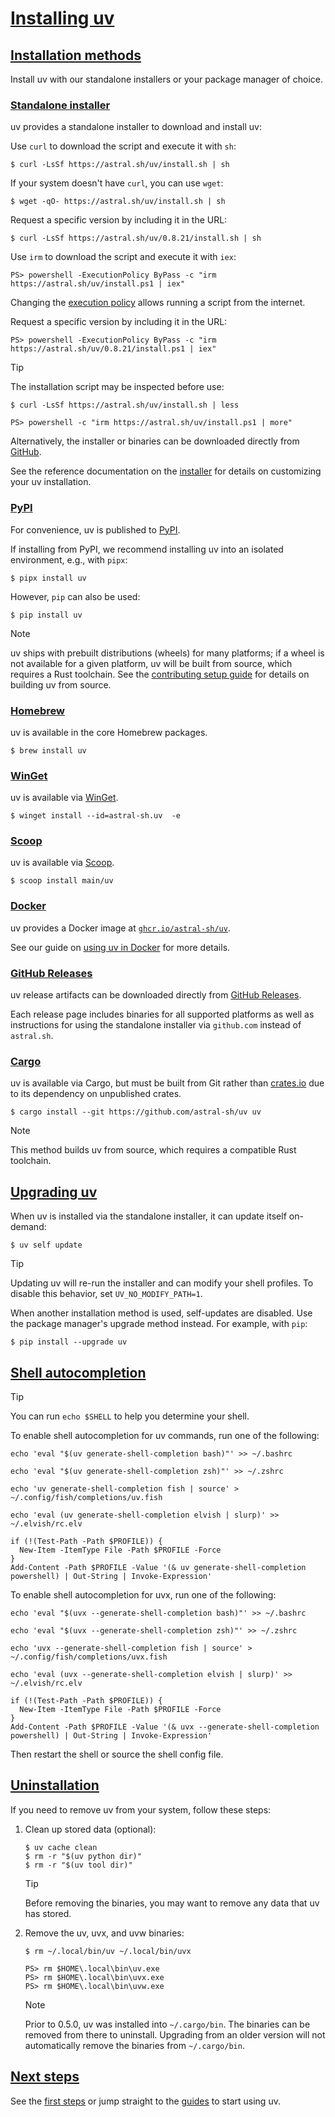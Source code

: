 # [Installing uv](#installing-uv)

## [Installation methods](#installation-methods)

Install uv with our standalone installers or your package manager of choice.

### [Standalone installer](#standalone-installer)

uv provides a standalone installer to download and install uv:

Use `curl` to download the script and execute it with `sh`:

```
$ curl -LsSf https://astral.sh/uv/install.sh | sh

```

If your system doesn't have `curl`, you can use `wget`:

```
$ wget -qO- https://astral.sh/uv/install.sh | sh

```

Request a specific version by including it in the URL:

```
$ curl -LsSf https://astral.sh/uv/0.8.21/install.sh | sh

```

Use `irm` to download the script and execute it with `iex`:

```
PS> powershell -ExecutionPolicy ByPass -c "irm https://astral.sh/uv/install.ps1 | iex"

```

Changing the [execution policy](https://learn.microsoft.com/en-us/powershell/module/microsoft.powershell.core/about/about_execution_policies?view=powershell-7.4#powershell-execution-policies) allows running a script from the internet.

Request a specific version by including it in the URL:

```
PS> powershell -ExecutionPolicy ByPass -c "irm https://astral.sh/uv/0.8.21/install.ps1 | iex"

```

Tip

The installation script may be inspected before use:

```
$ curl -LsSf https://astral.sh/uv/install.sh | less

```

```
PS> powershell -c "irm https://astral.sh/uv/install.ps1 | more"

```

Alternatively, the installer or binaries can be downloaded directly from [GitHub](#github-releases).

See the reference documentation on the [installer](../../reference/installer/) for details on customizing your uv installation.

### [PyPI](#pypi)

For convenience, uv is published to [PyPI](https://pypi.org/project/uv/).

If installing from PyPI, we recommend installing uv into an isolated environment, e.g., with `pipx`:

```
$ pipx install uv

```

However, `pip` can also be used:

```
$ pip install uv

```

Note

uv ships with prebuilt distributions (wheels) for many platforms; if a wheel is not available for a given platform, uv will be built from source, which requires a Rust toolchain. See the [contributing setup guide](https://github.com/astral-sh/uv/blob/main/CONTRIBUTING.md#setup) for details on building uv from source.

### [Homebrew](#homebrew)

uv is available in the core Homebrew packages.

```
$ brew install uv

```

### [WinGet](#winget)

uv is available via [WinGet](https://winstall.app/apps/astral-sh.uv).

```
$ winget install --id=astral-sh.uv  -e

```

### [Scoop](#scoop)

uv is available via [Scoop](https://scoop.sh/#/apps?q=uv).

```
$ scoop install main/uv

```

### [Docker](#docker)

uv provides a Docker image at [`ghcr.io/astral-sh/uv`](https://github.com/astral-sh/uv/pkgs/container/uv).

See our guide on [using uv in Docker](../../guides/integration/docker/) for more details.

### [GitHub Releases](#github-releases)

uv release artifacts can be downloaded directly from [GitHub Releases](https://github.com/astral-sh/uv/releases).

Each release page includes binaries for all supported platforms as well as instructions for using the standalone installer via `github.com` instead of `astral.sh`.

### [Cargo](#cargo)

uv is available via Cargo, but must be built from Git rather than [crates.io](https://crates.io) due to its dependency on unpublished crates.

```
$ cargo install --git https://github.com/astral-sh/uv uv

```

Note

This method builds uv from source, which requires a compatible Rust toolchain.

## [Upgrading uv](#upgrading-uv)

When uv is installed via the standalone installer, it can update itself on-demand:

```
$ uv self update

```

Tip

Updating uv will re-run the installer and can modify your shell profiles. To disable this behavior, set `UV_NO_MODIFY_PATH=1`.

When another installation method is used, self-updates are disabled. Use the package manager's upgrade method instead. For example, with `pip`:

```
$ pip install --upgrade uv

```

## [Shell autocompletion](#shell-autocompletion)

Tip

You can run `echo $SHELL` to help you determine your shell.

To enable shell autocompletion for uv commands, run one of the following:

```
echo 'eval "$(uv generate-shell-completion bash)"' >> ~/.bashrc

```

```
echo 'eval "$(uv generate-shell-completion zsh)"' >> ~/.zshrc

```

```
echo 'uv generate-shell-completion fish | source' > ~/.config/fish/completions/uv.fish

```

```
echo 'eval (uv generate-shell-completion elvish | slurp)' >> ~/.elvish/rc.elv

```

```
if (!(Test-Path -Path $PROFILE)) {
  New-Item -ItemType File -Path $PROFILE -Force
}
Add-Content -Path $PROFILE -Value '(& uv generate-shell-completion powershell) | Out-String | Invoke-Expression'

```

To enable shell autocompletion for uvx, run one of the following:

```
echo 'eval "$(uvx --generate-shell-completion bash)"' >> ~/.bashrc

```

```
echo 'eval "$(uvx --generate-shell-completion zsh)"' >> ~/.zshrc

```

```
echo 'uvx --generate-shell-completion fish | source' > ~/.config/fish/completions/uvx.fish

```

```
echo 'eval (uvx --generate-shell-completion elvish | slurp)' >> ~/.elvish/rc.elv

```

```
if (!(Test-Path -Path $PROFILE)) {
  New-Item -ItemType File -Path $PROFILE -Force
}
Add-Content -Path $PROFILE -Value '(& uvx --generate-shell-completion powershell) | Out-String | Invoke-Expression'

```

Then restart the shell or source the shell config file.

## [Uninstallation](#uninstallation)

If you need to remove uv from your system, follow these steps:

1. Clean up stored data (optional):

   ```
   $ uv cache clean
   $ rm -r "$(uv python dir)"
   $ rm -r "$(uv tool dir)"

   ```

   Tip

   Before removing the binaries, you may want to remove any data that uv has stored.

1. Remove the uv, uvx, and uvw binaries:

   ```
   $ rm ~/.local/bin/uv ~/.local/bin/uvx

   ```

   ```
   PS> rm $HOME\.local\bin\uv.exe
   PS> rm $HOME\.local\bin\uvx.exe
   PS> rm $HOME\.local\bin\uvw.exe

   ```

   Note

   Prior to 0.5.0, uv was installed into `~/.cargo/bin`. The binaries can be removed from there to uninstall. Upgrading from an older version will not automatically remove the binaries from `~/.cargo/bin`.

## [Next steps](#next-steps)

See the [first steps](../first-steps/) or jump straight to the [guides](../../guides/) to start using uv.
